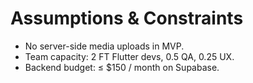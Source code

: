 # Assumptions & Constraints

- No server-side media uploads in MVP.
- Team capacity: 2 FT Flutter devs, 0.5 QA, 0.25 UX.
- Backend budget: ≤ $150 / month on Supabase.

